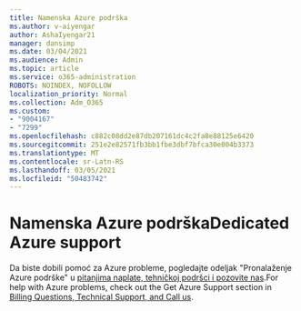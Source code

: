 ```yaml
---
title: Namenska Azure podrška
ms.author: v-aiyengar
author: AshaIyengar21
manager: dansimp
ms.date: 03/04/2021
ms.audience: Admin
ms.topic: article
ms.service: o365-administration
ROBOTS: NOINDEX, NOFOLLOW
localization_priority: Normal
ms.collection: Adm_O365
ms.custom:
- "9004167"
- "7299"
ms.openlocfilehash: c882c08dd2e87db207161dc4c2fa8e88125e6420
ms.sourcegitcommit: 251e2e82571fb3bb1fbe3dbf7bfca30e004b3373
ms.translationtype: MT
ms.contentlocale: sr-Latn-RS
ms.lasthandoff: 03/05/2021
ms.locfileid: "50483742"
---
```

# <a name="dedicated-azure-support"></a><span data-ttu-id="2c7fc-102">Namenska Azure podrška</span><span class="sxs-lookup"><span data-stu-id="2c7fc-102">Dedicated Azure support</span></span>

<span data-ttu-id="2c7fc-103">Da biste dobili pomoć za Azure probleme, pogledajte odeljak "Pronalaženje Azure podrške" u [pitanjima naplate, tehničkoj podršci i pozovite nas](https://go.microsoft.com/fwlink/?linkid=2081348).</span><span class="sxs-lookup"><span data-stu-id="2c7fc-103">For help with Azure problems, check out the Get Azure Support section in [Billing Questions, Technical Support, and Call us](https://go.microsoft.com/fwlink/?linkid=2081348).</span></span>
